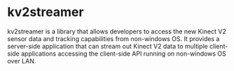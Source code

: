kv2streamer
===========

kv2streamer is a library that allows developers to access the new Kinect V2 sensor data and tracking capabilities from non-windows OS. It provides a server-side application that can stream out Kinect V2 data to multiple client-side applications accessing the client-side API running on non-windows OS over LAN. 

